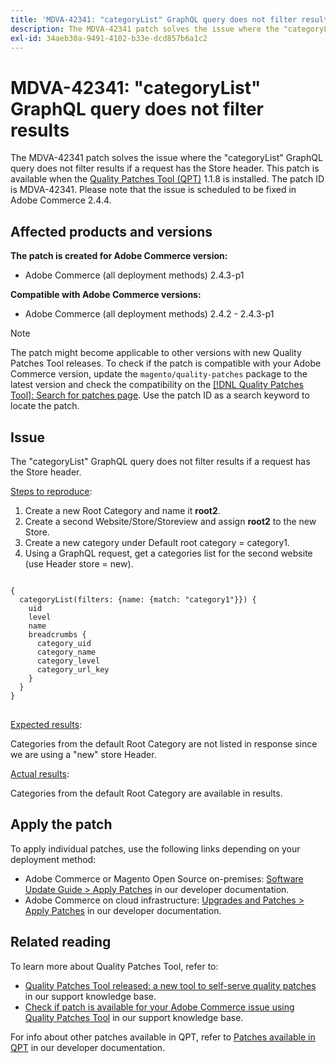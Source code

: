 ```yaml
---
title: 'MDVA-42341: "categoryList" GraphQL query does not filter results'
description: The MDVA-42341 patch solves the issue where the "categoryList" GraphQL query does not filter results if a request has the Store header. This patch is available when the [Quality Patches Tool (QPT)](/help/announcements/adobe-commerce-announcements/magento-quality-patches-released-new-tool-to-self-serve-quality-patches.md) 1.1.8 is installed. The patch ID is MDVA-42341. Please note that the issue is scheduled to be fixed in Adobe Commerce 2.4.4.
exl-id: 34aeb30a-9491-4102-b33e-dcd857b6a1c2
---
```

# MDVA-42341: "categoryList" GraphQL query does not filter results

The MDVA-42341 patch solves the issue where the "categoryList" GraphQL query does not filter results if a request has the Store header. This patch is available when the [Quality Patches Tool (QPT)](/help/announcements/adobe-commerce-announcements/magento-quality-patches-released-new-tool-to-self-serve-quality-patches.md) 1.1.8 is installed. The patch ID is MDVA-42341. Please note that the issue is scheduled to be fixed in Adobe Commerce 2.4.4.

## Affected products and versions

**The patch is created for Adobe Commerce version:**

* Adobe Commerce (all deployment methods) 2.4.3-p1

**Compatible with Adobe Commerce versions:**

* Adobe Commerce (all deployment methods) 2.4.2 - 2.4.3-p1

>[!NOTE]
>
>The patch might become applicable to other versions with new Quality Patches Tool releases. To check if the patch is compatible with your Adobe Commerce version, update the `magento/quality-patches` package to the latest version and check the compatibility on the [[!DNL Quality Patches Tool]: Search for patches page](https://devdocs.magento.com/quality-patches/tool.html#patch-grid). Use the patch ID as a search keyword to locate the patch.

## Issue

The "categoryList" GraphQL query does not filter results if a request has the Store header.

<u>Steps to reproduce</u>:

1. Create a new Root Category and name it **root2**.
1. Create a second Website/Store/Storeview and assign **root2** to the new Store.
1. Create a new category under Default root category = category1.
1. Using a GraphQL request, get a categories list for the second website (use Header store = new).

<pre>
<code class="language-graphql">
{
  categoryList(filters: {name: {match: "category1"}}) {
    uid
    level
    name
    breadcrumbs {
      category_uid
      category_name
      category_level
      category_url_key
    }
  }
}
</code>
</pre>

<u>Expected results</u>:

Categories from the default Root Category are not listed in response since we are using a "new" store Header.

<u>Actual results</u>:

Categories from the default Root Category are available in results.

## Apply the patch

To apply individual patches, use the following links depending on your deployment method:

* Adobe Commerce or Magento Open Source on-premises: [Software Update Guide > Apply Patches](https://devdocs.magento.com/guides/v2.4/comp-mgr/patching/mqp.html) in our developer documentation.
* Adobe Commerce on cloud infrastructure: [Upgrades and Patches > Apply Patches](https://devdocs.magento.com/cloud/project/project-patch.html) in our developer documentation.

## Related reading

To learn more about Quality Patches Tool, refer to:

* [Quality Patches Tool released: a new tool to self-serve quality patches](/help/announcements/adobe-commerce-announcements/magento-quality-patches-released-new-tool-to-self-serve-quality-patches.md) in our support knowledge base.
* [Check if patch is available for your Adobe Commerce issue using Quality Patches Tool](/help/support-tools/patches-available-in-qpt-tool/check-patch-for-magento-issue-with-magento-quality-patches.md) in our support knowledge base.

For info about other patches available in QPT, refer to [Patches available in QPT](https://devdocs.magento.com/quality-patches/tool.html#patch-grid) in our developer documentation.
